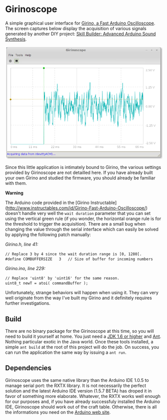 Girinoscope
===========

A simple graphical user interface for
[Girino, a Fast Arduino Oscilloscope](http://www.instructables.com/id/Girino-Fast-Arduino-Oscilloscope/).
The screen captures below display the acquisition of various signals generated by another DIY project:
[Skill Builder: Advanced Arduino Sound Synthesis](http://makezine.com/projects/make-35/advanced-arduino-sound-synthesis/).

![Screen capture of a ramp signal acquisition](doc/screenshot.png "Acquiring ramp signal")

Since this little application is intimately bound to Girino,
the various settings provided by Girinoscope are not detailled here.
If you have already built your own Girino and studied the firmware,
you should already be familiar with them.

**Warning**

The Arduino code provided in the [Girino Instructable]
(http://www.instructables.com/id/Girino-Fast-Arduino-Oscilloscope/)
doesn't handle very well the `wait duration` parameter that you can set using the vertical green rule
(if you wonder, the horizontal orange rule is for the threshold to trigger the acquisition).
There are a small bug when changing the value through the serial interface
which can easily be solved by applying the following patch manually:

*Girino.h, line 41:*

	// Replace 3 by 4 since the wait duration range is [0, 1280[.
	#define COMBUFFERSIZE   3   // Size of buffer for incoming numbers

*Girino.ino, line 229:*

	// Replace 'uint8' by 'uint16' for the same reason.
	uint8_t newT = atoi( commandBuffer );

Unfortunately, strange behaviors will happen when using it.
They can very well originate from the way I've built my Girino
and it definitely requires further investigations.

Build
-----

There are no binary package for the Girinoscope at this time, so you will need to build it yourself at home.
You just need a [JDK 1.6 or higher](http://www.oracle.com/technetwork/java/javase/downloads/index.html)
and [Ant](http://ant.apache.org/bindownload.cgi).
Nothing particular exotic in the Java world.
Once these tools installed, a simple `ant build` at the root of this project will do the job.
On success, you can run the application the same way by issuing a `ant run`.

Dependencies
------------

Girinoscope uses the same native library than the Arduino IDE 1.0.5 to manage serial port: the RXTX library.
It is not necessarily the perfect solution
and the latest Arduino IDE version (1.5.7 BETA) has droped it in favor of something more elaborate.
Whatever, the RXTX works well enough for our purposes and, if you have already successfuly installed the Arduino IDE,
Girinoscope should work out of the craft table.
Otherwise, there is all the informations you need on the [Arduino web site](http://arduino.cc/en/Guide/HomePage).
